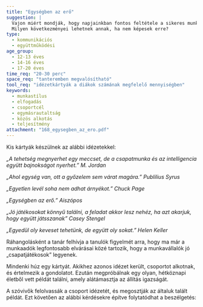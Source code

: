 ```yaml
---
title: "Egységben az erő"
suggestion: | 
  Vajon miért mondják, hogy napjainkban fontos feltétele a sikeres munkavégzéshez az, hogy az emberek tudjanak csapatban dolgozni?
  Milyen következményei lehetnek annak, ha nem képesek erre?
type:
  - kommunikációs
  - együttműködési
age_group:
  - 12-13 éves
  - 14-16 éves
  - 17-20 éves
time_req: "20-30 perc"
space_req: "tanteremben megvalósítható"
tool_req: "idézetkártyák a diákok számának megfelelő mennyiségben"
keywords: 
  - munkastílus
  - elfogadás
  - csoportcél
  - egymásrautaltság
  - közös alkotás
  - teljesítmény
attachment: "168_egysegben_az_ero.pdf"
---
```


Kis kártyák készülnek az alábbi idézetekkel:

 _„A tehetség megnyerhet egy meccset, de a csapatmunka és az intelligencia együtt bajnokságot nyerhet.” M. Jordan_

 _„Ahol egység van, ott a győzelem sem várat magára.” Publilius Syrus_

 _„Egyetlen levél soha nem adhat árnyékot.” Chuck Page_

 _„Egységben az erő.” Aiszópos_

 _„Jó játékosokat könnyű találni, a feladat akkor lesz nehéz, ha azt akarjuk, hogy együtt játsszanak” Casey Stengel_

 _„Egyedül oly keveset tehetünk, de együtt oly sokat.” Helen Keller_

Ráhangolásként a tanár felhívja a tanulók figyelmét arra, hogy ma már a munkaadók legfontosabb elvárásai közé tartozik, hogy a munkavállalók jó „csapatjátékosok” legyenek.

Mindenki húz egy kártyát. Akikhez azonos idézet került, csoportot alkotnak, és értelmezik a gondolatot. Ezután megpróbálnak egy olyan, hétköznapi életből vett példát találni, amely alátámasztja az állítás igazságát.

A szóvivők felolvassák a csoport idézetét, és megosztják az általuk talált példát. Ezt követően az alábbi kérdésekre építve folytatódhat a beszélgetés:
  
  
